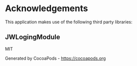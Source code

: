 # Acknowledgements
This application makes use of the following third party libraries:

## JWLogingModule

MIT

Generated by CocoaPods - https://cocoapods.org
